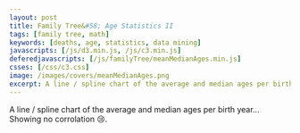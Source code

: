 ```yaml
---
layout: post
title: Family Tree&#58; Age Statistics II
tags: [family tree, math]
keywords: [deaths, age, statistics, data mining]
javascripts: [/js/d3.min.js, /js/c3.min.js]
deferedjavascripts: [/js/familyTree/meanMedianAges.min.js]
csses: [/css/c3.css]
image: /images/covers/meanMedianAges.png
excerpt: A line / spline chart of the average and median ages per birth year... Showing no corrolation.
---
```


A line / spline chart of the average and median ages per birth year... Showing no corrolation :cry:.

<div id="meanMedianChart" style="width: 100%; height: 300px;"></div>
